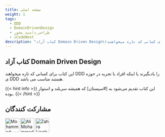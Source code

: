 ```yaml
---
title: صفحه اصلی
weight: 1
tags:
  - DDD
  - DomainDrivenDesign
  - طراحی_دامنه_محور
  - iCodeNext
description: "کتاب آزاد Domain Driven Design\rاین کتاب برای کسانی که تازه میخواهند DDD را یادبگیرند یا اینکه افراد با تجربه در حوزه ی DDD هستند مناسب می باشد."
---
```


## کتاب آزاد Domain Driven Design

این کتاب برای کسانی که تازه میخواهند DDD را یادبگیرند یا اینکه افراد با تجربه در حوزه ی DDD هستند مناسب می باشد.


{{< hint info >}}
این کتاب تقدیم می‌شود به [#سیستان] که همیشه سربلند و استوار بوده.
{{< /hint >}}



## مشارکت کنندگان

<p>
<a href="https://github.com/mohammadKarimi"><img src="https://avatars.githubusercontent.com/u/5300102?v=4" alt="Mohammad Karimi" title="Mohammad Karimi" with="45" style="width:45px;max-width:45px;height:45px" height="45"></a>
<a href="https://github.com/AliMohammadnezhad"><img src="https://avatars.githubusercontent.com/u/62431237?v=4" alt="Ali Mohammadnezhad" title="Ali Mohammadnezhad" with="45" style="width:45px;max-width:45px;height:45px" height="45"></a>
<a href="https://github.com/liaghatmand"><img src="https://avatars.githubusercontent.com/u/88610558?v=4" alt="Zahra Liaghatmand" title="Zahra Liaghatmand" with="45" style="width:45px;max-width:45px;height:45px" height="45"></a>

</p>